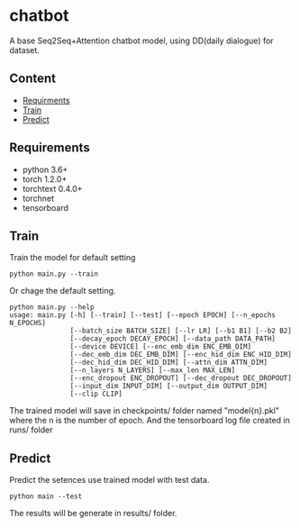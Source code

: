# chatbot

A base Seq2Seq+Attention chatbot model, using DD(daily dialogue) for dataset. 

## Content

- [Requirments](#Requirements)
- [Train](#Train)
- [Predict](#Predict)

## Requirements

- python 3.6+
- torch 1.2.0+
- torchtext 0.4.0+
- torchnet
- tensorboard

## Train

Train the model for default setting

```
python main.py --train
```

Or chage the default setting.

```
python main.py --help
usage: main.py [-h] [--train] [--test] [--epoch EPOCH] [--n_epochs N_EPOCHS]
               [--batch_size BATCH_SIZE] [--lr LR] [--b1 B1] [--b2 B2]
               [--decay_epoch DECAY_EPOCH] [--data_path DATA_PATH]
               [--device DEVICE] [--enc_emb_dim ENC_EMB_DIM]
               [--dec_emb_dim DEC_EMB_DIM] [--enc_hid_dim ENC_HID_DIM]
               [--dec_hid_dim DEC_HID_DIM] [--attn_dim ATTN_DIM]
               [--n_layers N_LAYERS] [--max_len MAX_LEN]
               [--enc_dropout ENC_DROPOUT] [--dec_dropout DEC_DROPOUT]
               [--input_dim INPUT_DIM] [--output_dim OUTPUT_DIM]
               [--clip CLIP]
```

The trained model will save in checkpoints/ folder named "model{n}.pkl" where the n is the number of epoch. And the tensorboard log file created in runs/ folder

## Predict

Predict the setences use trained model with test data.

```
python main --test
``` 

The results will be generate in results/ folder.

